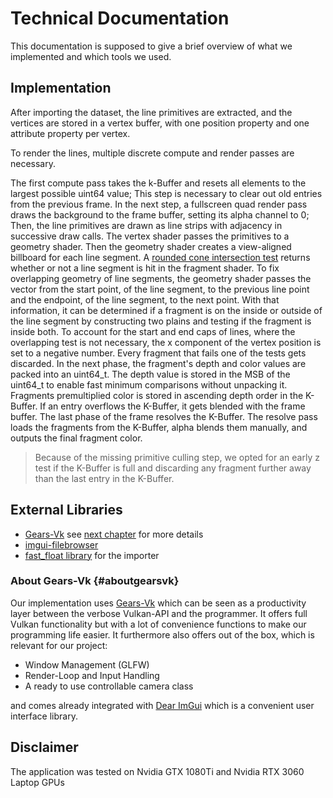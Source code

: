 # Technical Documentation
This documentation is supposed to give a brief overview of what we implemented and which tools we used.

## Implementation
After importing the dataset, the line primitives are extracted, and the vertices are stored in a vertex buffer, with one position property and one attribute property per vertex. 

To render the lines, multiple discrete compute and render passes are necessary.

The first compute pass takes the k-Buffer and resets all elements to the largest possible uint64 value; This step is necessary to clear out old entries from the previous frame. 
In the next step, a fullscreen quad render pass draws the background to the frame buffer, setting its alpha channel to 0;
Then, the line primitives are drawn as line strips with adjacency in successive draw calls. The vertex shader passes the primitives to a geometry shader. Then the geometry shader creates a view-aligned billboard for each line segment. A [rounded cone intersection test](https://www.shadertoy.com/view/MlKfzm) returns whether or not a line segment is hit in the fragment shader. 
To fix overlapping geometry of line segments, the geometry shader passes the vector from the start point, of the line segment, to the previous line point and the endpoint, of the line segment, to the next point. With that information, it can be determined if a fragment is on the inside or outside of the line segment by constructing two plains and testing if the fragment is inside both. To account for the start and end caps of lines, where the overlapping test is not necessary, the x component of the vertex position is set to a negative number. 
Every fragment that fails one of the tests gets discarded. In the next phase, the fragment's depth and color values are packed into an uint64_t. The depth value is stored in the MSB of the uint64_t to enable fast minimum comparisons without unpacking it. Fragments premultiplied color is stored in ascending depth order in the K-Buffer. If an entry overflows the K-Buffer, it gets blended with the frame buffer. 
The last phase of the frame resolves the K-Buffer. The resolve pass loads the fragments from the K-Buffer, alpha blends them manually, and outputs the final fragment color. 

> Because of the missing primitive culling step, we opted for an early z test if the K-Buffer is full and discarding any fragment further away than the last entry in the K-Buffer.


## External Libraries

* [Gears-Vk](https://github.com/cg-tuwien/Gears-Vk) see [next chapter](#aboutgearsvk) for more details
* [imgui-filebrowser](https://github.com/AirGuanZ/imgui-filebrowser)
* [fast_float library](https://github.com/fastfloat/fast_float) for the importer


### About Gears-Vk {#aboutgearsvk}
Our implementation uses [Gears-Vk](https://github.com/cg-tuwien/Gears-Vk) which can be seen as a productivity layer between the verbose Vulkan-API and the programmer. It offers full Vulkan functionality but with a lot of convenience functions to make our programming life easier. It furthermore also offers out of the box, which is relevant for our project:

* Window Management (GLFW)
* Render-Loop and Input Handling
* A ready to use controllable camera class

and comes already integrated with [Dear ImGui](https://github.com/ocornut/imgui) which is a convenient user interface library.

## Disclaimer
The application was tested on Nvidia GTX 1080Ti and Nvidia RTX 3060 Laptop GPUs